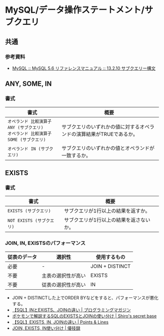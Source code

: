 # MySQL/データ操作ステートメント/サブクエリ

## 共通

### 参考資料

- [MySQL :: MySQL 5.6 リファレンスマニュアル :: 13.2.10 サブクエリー構文](https://dev.mysql.com/doc/refman/5.6/ja/subqueries.html)

## ANY, SOME, IN

### 書式

| 書式                                                         | 概要                                                         |
| ------------------------------------------------------------ | ------------------------------------------------------------ |
| `オペランド 比較演算子 ANY (サブクエリ)`<br />`オペランド 比較演算子 SOME (サブクエリ)` | サブクエリのいずれかの値に対するオペランドの演算結果がTRUEであるか。 |
| `オペランド IN (サブクエリ)`                                 | サブクエリのいずれかの値とオペランドが一致するか。           |

## EXISTS

### 書式

| 書式                      | 概要                                    |
| ------------------------- | --------------------------------------- |
| `EXISTS (サブクエリ)`     | サブクエリが1行以上の結果を返すか。     |
| `NOT EXISTS (サブクエリ)` | サブクエリが1行以上の結果を返さないか。 |

### JOIN, IN, EXISTSのパフォーマンス

| 従表のデータ | 選択性             | 使用するもの    |
| ------------ | ------------------ | --------------- |
| 必要         | -                  | JOIN + DISTINCT |
| 不要         | 主表の選択性が高い | EXISTS          |
| 不要         | 従表の選択性が高い | IN              |

- JOIN + DISTINCTした上でORDER BYなどをすると、パフォーマンスが悪化する。
- [【SQL】INとEXISTS、JOINの違い | プログラミングマガジン](http://www.code-magagine.com/?p=14768)
- [ポケモンで解説するSQLのEXISTSとJOINの使い分け | Shiro's secret base](https://shiro-secret-base.com/?p=956)
- [【SQL】EXISTS, IN, JOINの違い | Points & Lines](https://pointsandlines.jp/db-sql/exists-not-exists-vs-in-or-join)
- [JOIN, EXISTS, IN使い分け | 優技録](https://www.yuulinux.tokyo/21226/)

